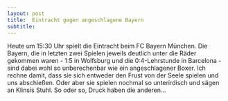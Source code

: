 ```yaml
---
layout: post
title:  Eintracht gegen angeschlagene Bayern
subtitle:  
---
```


Heute um 15:30 Uhr spielt die Eintracht beim FC Bayern München. Die Bayern, die in letzten zwei Spielen jeweils deutlich unter die Räder gekommen waren - 1:5 in Wolfsburg und die 0:4-Lehrstunde in Barcelona - sind dabei wohl so unberechenbar wie ein angeschlagener Boxer. Ich rechne damit, dass sie sich entweder den Frust von der Seele spielen und uns abschießen. Oder aber sie spielen nochmal so unterirdisch und sägen an Klinsis Stuhl. So oder so, Druck haben die anderen...


